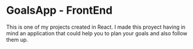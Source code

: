 # GoalsApp - FrontEnd

This is one of my projects created in React.
I made this proyect having in mind an application that could help you to plan your goals and also follow them up.
